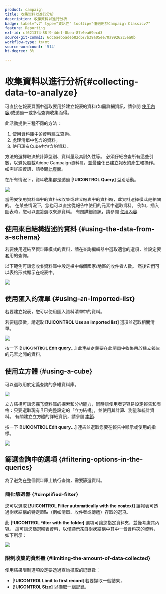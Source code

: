 ```yaml
---
product: campaign
title: 收集資料以進行分析
description: 收集資料以進行分析
badge: label="v7" type="資訊性" tooltip="僅適用於Campaign Classicv7"
feature: Reporting
exl-id: cf621374-88f9-4def-8bea-87e0ea69ecd3
source-git-commit: 6dc6aeb5adeb82d527b39a05ee70a9926205ea0b
workflow-type: tm+mt
source-wordcount: '514'
ht-degree: 3%

---
```


# 收集資料以進行分析{#collecting-data-to-analyze}



可直接在報表頁面中選取要用於建立報表的資料(如需詳細資訊，請參閱 [使用內容](../../reporting/using/using-the-context.md))或透過一或多個查詢收集而得。

此活動提供三種不同的方法：

1. 使用資料庫中的資料建立查詢。
1. 處理清單中包含的資料。
1. 使用現有Cube中包含的資料。

方法的選擇取決於計算型別、資料量及其耐久性等。 必須仔細檢查所有這些引數，以避免超載Adobe Campaign資料庫，並最佳化已建立報表的產生和操作。 如需詳細資訊，請參閱[此頁面](../../reporting/using/best-practices.md#optimizing-report-creation)。

在所有情況下，資料收集都是透過 **[!UICONTROL Query]** 型別活動。

![](assets/reporting_query_edit.png)

當需要使用資料庫中的資料來收集或建立報表中的資料時，此資料選擇模式是相關的。 在某些情況下，您也可以直接從報告中使用的元素中選取資料。 例如，插入圖表時，您可以直接選取來源資料。 有關詳細資訊，請參閱 [使用內容](../../reporting/using/using-the-context.md).

## 使用來自結構描述的資料 {#using-the-data-from-a-schema}

若要使用連結至資料庫模式的資料，請在查詢編輯器中選取適當的選項，並設定要套用的查詢。

以下範例可讓您收集資料庫中設定檔中每個國家/地區的收件者人數。 然後它們可以表格形式顯示在報表中。

![](assets/reporting_query_from_schema.png)

## 使用匯入的清單 {#using-an-imported-list}

若要建立報表，您可以使用匯入資料清單中的資料。

若要這麼做，請選取 **[!UICONTROL Use an imported list]** 選項並選取相關清單。

![](assets/reporting_query_from_list.png)

按一下 **[!UICONTROL Edit query...]** 此連結定義要在此清單中收集用於建立報告的元素之間的資料。

## 使用立方體 {#using-a-cube}

可以選取用於定義查詢的多維資料庫。

![](assets/reporting_query_from_cube.png)

立方結構可讓您擴充資料庫的探索和分析能力，同時讓使用者更容易設定報告和表格：只要選取現有且已完整設定的「立方結構」，並使用其計算、測量和統計資料。 有關建立立方體的詳細資訊，請參閱 [本節](../../reporting/using/ac-cubes.md).

按一下 **[!UICONTROL Edit query...]** 連結並選取您要在報告中顯示或使用的指標。

![](assets/reporting_query_from_cube_edit_query.png)

## 篩選查詢中的選項 {#filtering-options-in-the-queries}

為了避免在整個資料庫上執行查詢，需要篩選資料。

### 簡化篩選器 {#simplified-filter}

您可以選取 **[!UICONTROL Filter automatically with the context]** 讓報表可透過樹狀結構的特定節點（例如清單、收件者或傳遞）存取的選項。

此 **[!UICONTROL Filter with the folder]** 選項可讓您指定資料夾，並僅考慮其內容。 這可讓您篩選報表資料，以僅顯示來自樹狀結構中其中一個資料夾的資料，如下所示：

![](assets/reporting_control_folder.png)

### 限制收集的資料量 {#limiting-the-amount-of-data-collected}

使用結果限制選項設定要透過查詢擷取的記錄數：

* **[!UICONTROL Limit to first record]** 若要擷取一個結果，
* **[!UICONTROL Size]** 以擷取一組記錄。
